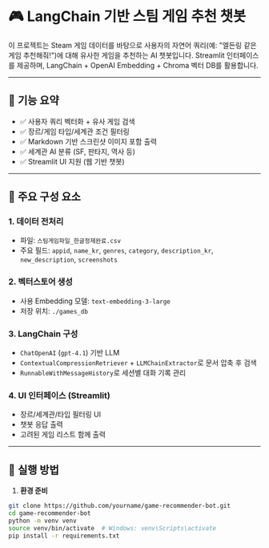 # 🎮 LangChain 기반 스팀 게임 추천 챗봇

이 프로젝트는 Steam 게임 데이터를 바탕으로 사용자의 자연어 쿼리(예: "엘든링 같은 게임 추천해줘!")에 대해 유사한 게임을 추천하는 AI 챗봇입니다. Streamlit 인터페이스를 제공하며, LangChain + OpenAI Embedding + Chroma 벡터 DB를 활용합니다.

---

## 📌 기능 요약

- ✅ 사용자 쿼리 벡터화 + 유사 게임 검색
- ✅ 장르/게임 타입/세계관 조건 필터링
- ✅ Markdown 기반 스크린샷 이미지 포함 출력
- ✅ 세계관 AI 분류 (SF, 판타지, 역사 등)
- ✅ Streamlit UI 지원 (웹 기반 챗봇)

---

## 🧱 주요 구성 요소

### 1. 데이터 전처리
- 파일: `스팀게임파일_한글정제완료.csv`
- 주요 필드: `appid`, `name_kr`, `genres`, `category`, `description_kr`, `new_description`, `screenshots`

### 2. 벡터스토어 생성
- 사용 Embedding 모델: `text-embedding-3-large`
- 저장 위치: `./games_db`

### 3. LangChain 구성
- `ChatOpenAI` (`gpt-4.1`) 기반 LLM
- `ContextualCompressionRetriever` + `LLMChainExtractor`로 문서 압축 후 검색
- `RunnableWithMessageHistory`로 세션별 대화 기록 관리

### 4. UI 인터페이스 (Streamlit)
- 장르/세계관/타입 필터링 UI
- 챗봇 응답 출력
- 고려된 게임 리스트 함께 출력

---

## 🚀 실행 방법

1. **환경 준비**

```bash
git clone https://github.com/yourname/game-recommender-bot.git
cd game-recommender-bot
python -m venv venv
source venv/bin/activate  # Windows: venv\Scripts\activate
pip install -r requirements.txt
